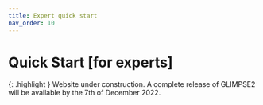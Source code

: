 ```yaml
---
title: Expert quick start
nav_order: 10
---
```


# Quick Start  [for experts]

{: .highlight }
Website under construction. A complete release of GLIMPSE2 will be available by the 7th of December 2022.

